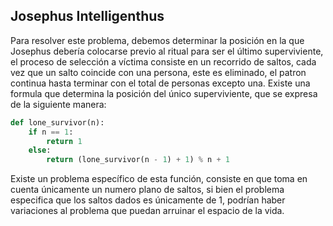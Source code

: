 ## Josephus Intelligenthus
Para resolver este problema, debemos determinar la posición en la que Josephus debería colocarse previo al ritual para ser el último superviviente, el proceso de selección a víctima consiste en un recorrido de saltos, cada vez que un salto coincide con una persona, este es eliminado, el patron continua hasta terminar con el total de personas excepto una.
Existe una formula que determina la posición del único superviviente, que se expresa de la siguiente manera:
```python
def lone_survivor(n):
	if n == 1:
		return 1
	else:
		return (lone_survivor(n - 1) + 1) % n + 1
```


Existe un problema específico de esta función, consiste en que toma en cuenta únicamente un numero plano de saltos, si bien el problema especifica que los saltos dados es únicamente de 1, podrían haber variaciones al problema que puedan arruinar el espacio de la vida.
